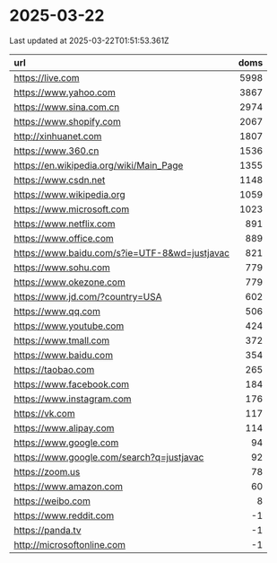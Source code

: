 # 2025-03-22

<!-- BEGIN -->
Last updated at 2025-03-22T01:51:53.361Z

url | doms
:- | -:
https://live.com | 5998
https://www.yahoo.com | 3867
https://www.sina.com.cn | 2974
https://www.shopify.com | 2067
http://xinhuanet.com | 1807
https://www.360.cn | 1536
https://en.wikipedia.org/wiki/Main_Page | 1355
https://www.csdn.net | 1148
https://www.wikipedia.org | 1059
https://www.microsoft.com | 1023
https://www.netflix.com | 891
https://www.office.com | 889
https://www.baidu.com/s?ie=UTF-8&wd=justjavac | 821
https://www.sohu.com | 779
https://www.okezone.com | 779
https://www.jd.com/?country=USA | 602
https://www.qq.com | 506
https://www.youtube.com | 424
https://www.tmall.com | 372
https://www.baidu.com | 354
https://taobao.com | 265
https://www.facebook.com | 184
https://www.instagram.com | 176
https://vk.com | 117
https://www.alipay.com | 114
https://www.google.com | 94
https://www.google.com/search?q=justjavac | 92
https://zoom.us | 78
https://www.amazon.com | 60
https://weibo.com | 8
https://www.reddit.com | -1
https://panda.tv | -1
http://microsoftonline.com | -1
<!-- END -->
